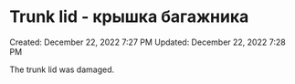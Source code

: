 # Trunk lid - крышка багажника

Created: December 22, 2022 7:27 PM
Updated: December 22, 2022 7:28 PM

The trunk lid was damaged.
